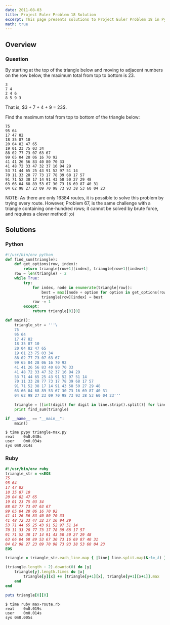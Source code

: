 ```yaml
---
date: 2011-08-03
title: Project Euler Problem 18 Solution
excerpt: This page presents solutions to Project Euler Problem 18 in Python and Ruby.
math: true
---
```



## Overview


### Question

<p>
By starting at the top of the triangle below and moving to adjacent 
numbers on the row below, the maximum total from top to bottom is 23.
</p>

<pre><code>3
7 4
2 4 6
8 5 9 3
</code></pre>

<p>
That is, $3 + 7 + 4 + 9 = 23$.
</p>

<p>
Find the maximum total from top to bottom of the triangle below:
</p>

<pre><code>75
95 64
17 47 82
18 35 87 10
20 04 82 47 65
19 01 23 75 03 34
88 02 77 73 07 63 67
99 65 04 28 06 16 70 92
41 41 26 56 83 40 80 70 33
41 48 72 33 47 32 37 16 94 29
53 71 44 65 25 43 91 52 97 51 14
70 11 33 28 77 73 17 78 39 68 17 57
91 71 52 38 17 14 91 43 58 50 27 29 48
63 66 04 68 89 53 67 30 73 16 69 87 40 31
04 62 98 27 23 09 70 98 73 93 38 53 60 04 23
</code></pre>

<p>
NOTE: As there are only 16384 routes, it is possible to solve 
this problem by trying every route. However, Problem 67, is the same
challenge with a triangle containing one-hundred rows; it cannot be 
solved by brute force, and requires a clever method! ;o)
</p>






## Solutions

### Python

```python
#!/usr/bin/env python
def find_sum(triangle):
    def get_options(row, index):
        return triangle[row+1][index], triangle[row+1][index+1]
    row = len(triangle) - 2
    while True:
        try:
            for index, node in enumerate(triangle[row]):
                best = max([node + option for option in get_options(row, index)])
                triangle[row][index] = best
            row -= 1
        except:
            return triangle[0][0]

def main():
    triangle_str = '''\
    75
    95 64
    17 47 82
    18 35 87 10
    20 04 82 47 65
    19 01 23 75 03 34
    88 02 77 73 07 63 67
    99 65 04 28 06 16 70 92
    41 41 26 56 83 40 80 70 33
    41 48 72 33 47 32 37 16 94 29
    53 71 44 65 25 43 91 52 97 51 14
    70 11 33 28 77 73 17 78 39 68 17 57
    91 71 52 38 17 14 91 43 58 50 27 29 48
    63 66 04 68 89 53 67 30 73 16 69 87 40 31
    04 62 98 27 23 09 70 98 73 93 38 53 60 04 23'''

    triangle = [[int(digit) for digit in line.strip().split()] for line in triangle_str.splitlines()]
    print find_sum(triangle)

if __name__ == "__main__":
    main()
```


```
$ time pypy triangle-max.py
real	0m0.048s
user	0m0.034s
sys	0m0.014s
```



### Ruby

```ruby
#!/usr/bin/env ruby
triangle_str = <<EOS
75
95 64
17 47 82
18 35 87 10
20 04 82 47 65
19 01 23 75 03 34
88 02 77 73 07 63 67
99 65 04 28 06 16 70 92
41 41 26 56 83 40 80 70 33
41 48 72 33 47 32 37 16 94 29
53 71 44 65 25 43 91 52 97 51 14
70 11 33 28 77 73 17 78 39 68 17 57
91 71 52 38 17 14 91 43 58 50 27 29 48
63 66 04 68 89 53 67 30 73 16 69 87 40 31
04 62 98 27 23 09 70 98 73 93 38 53 60 04 23
EOS

triangle = triangle_str.each_line.map { |line| line.split.map(&:to_i) }

(triangle.length - 2).downto(0) do |y|
	triangle[y].length.times do |x| 
		triangle[y][x] += [triangle[y+1][x], triangle[y+1][x+1]].max
	end
end

puts triangle[0][0]
```


```
$ time ruby max-route.rb
real	0m0.019s
user	0m0.014s
sys	0m0.005s
```


